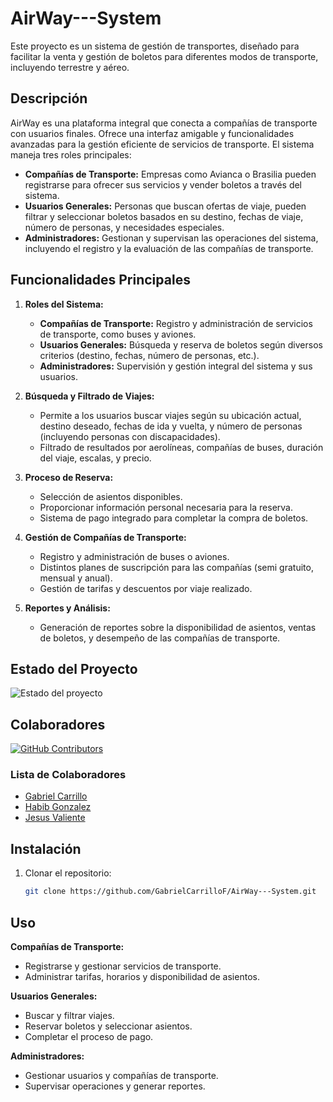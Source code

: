 # AirWay---System

Este proyecto es un sistema de gestión de transportes, diseñado para facilitar la venta y gestión de boletos para diferentes modos de transporte, incluyendo terrestre y aéreo.

## Descripción

AirWay es una plataforma integral que conecta a compañías de transporte con usuarios finales. Ofrece una interfaz amigable y funcionalidades avanzadas para la gestión eficiente de servicios de transporte. El sistema maneja tres roles principales:

- **Compañías de Transporte:** Empresas como Avianca o Brasilia pueden registrarse para ofrecer sus servicios y vender boletos a través del sistema.
- **Usuarios Generales:** Personas que buscan ofertas de viaje, pueden filtrar y seleccionar boletos basados en su destino, fechas de viaje, número de personas, y necesidades especiales.
- **Administradores:** Gestionan y supervisan las operaciones del sistema, incluyendo el registro y la evaluación de las compañías de transporte.

## Funcionalidades Principales

1. **Roles del Sistema:**
   - **Compañías de Transporte:** Registro y administración de servicios de transporte, como buses y aviones.
   - **Usuarios Generales:** Búsqueda y reserva de boletos según diversos criterios (destino, fechas, número de personas, etc.).
   - **Administradores:** Supervisión y gestión integral del sistema y sus usuarios.

2. **Búsqueda y Filtrado de Viajes:**
   - Permite a los usuarios buscar viajes según su ubicación actual, destino deseado, fechas de ida y vuelta, y número de personas (incluyendo personas con discapacidades).
   - Filtrado de resultados por aerolíneas, compañías de buses, duración del viaje, escalas, y precio.

3. **Proceso de Reserva:**
   - Selección de asientos disponibles.
   - Proporcionar información personal necesaria para la reserva.
   - Sistema de pago integrado para completar la compra de boletos.

4. **Gestión de Compañías de Transporte:**
   - Registro y administración de buses o aviones.
   - Distintos planes de suscripción para las compañías (semi gratuito, mensual y anual).
   - Gestión de tarifas y descuentos por viaje realizado.

5. **Reportes y Análisis:**
   - Generación de reportes sobre la disponibilidad de asientos, ventas de boletos, y desempeño de las compañías de transporte.

## Estado del Proyecto

![Estado del proyecto](https://img.shields.io/badge/estado-en%20desarrollo-yellow)

## Colaboradores

<!-- Generado automáticamente por contrib.rocks -->
[![GitHub Contributors](https://contrib.rocks/image?repo=GabrielCarrilloF/AirWay---System)](https://github.com/GabrielCarrilloF/AirWay---System/graphs/contributors)


### Lista de Colaboradores

<!-- Actualiza esta sección manualmente o utiliza un script para automatizar -->
- [Gabriel Carrillo](https://github.com/GabrielCarrilloF)
- [Habib Gonzalez](https://github.com/HabiSebGJ)
- [Jesus Valiente](https://github.com/jesusbrave)

## Instalación

1. Clonar el repositorio:
   ```sh
   git clone https://github.com/GabrielCarrilloF/AirWay---System.git

## Uso
**Compañías de Transporte:**

- Registrarse y gestionar servicios de transporte.
- Administrar tarifas, horarios y disponibilidad de asientos.
  
**Usuarios Generales:**

- Buscar y filtrar viajes.
- Reservar boletos y seleccionar asientos.
- Completar el proceso de pago.
  
**Administradores:**

- Gestionar usuarios y compañías de transporte.
- Supervisar operaciones y generar reportes.

